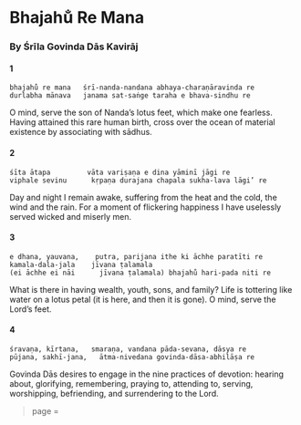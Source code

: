 # Bhajahu̐ Re Mana

### By Śrīla Govinda Dās Kavirāj

#### 1

    bhajahu̐ re mana   śrī-nanda-nandana abhaya-charaṇāravinda re
    durlabha mānava   janama sat-saṅge taraha e bhava-sindhu re

O mind, serve the son of Nanda’s lotus feet, which make one fearless. Having attained this rare human birth, cross over the ocean of material existence by associating with sādhus.

#### 2

    śīta ātapa         vāta variṣaṇa e dina yāminī jāgi re
    viphale sevinu      kṛpaṇa durajana chapala sukha-lava lāgi’ re

Day and night I remain awake, suffering from the heat and the cold, the wind and the rain. For a moment of flickering happiness I have uselessly served wicked and miserly men.

#### 3

    e dhana, yauvana,    putra, parijana ithe ki āchhe paratīti re
    kamala-dala-jala    jīvana ṭalamala
    (ei āchhe ei nāi      jīvana ṭalamala) bhajahu̐ hari-pada niti re

What is there in having wealth, youth, sons, and family? Life is tottering like water on a lotus petal (it is here, and then it is gone). O mind, serve the Lord’s feet.

#### 4

    śravaṇa, kīrtana,   smaraṇa, vandana pāda-sevana, dāsya re
    pūjana, sakhī-jana,   ātma-nivedana govinda-dāsa-abhilāṣa re

Govinda Dās desires to engage in the nine practices of devotion: hearing about, glorifying, remembering, praying to, attending to, serving, worshipping, befriending, and surrendering to the Lord.


> page = 
